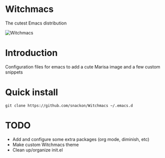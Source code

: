 # Witchmacs
The cutest Emacs distribution

![Witchmacs](https://github.com/snackon/Witchmacs/blob/master/gnumarisa.png)

# Introduction

Configuration files for emacs to add a cute Marisa image and a few custom snippets

# Quick install
`git clone https://github.com/snackon/Witchmacs ~/.emacs.d`

# TODO
* Add and configure some extra packages (org mode, diminish, etc)
* Make custom Witchmacs theme
* Clean up/organize init.el
